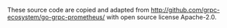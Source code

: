 These source code are copied and adapted from
http://github.com/grpc-ecosystem/go-grpc-prometheus/ with open source license
Apache-2.0.
